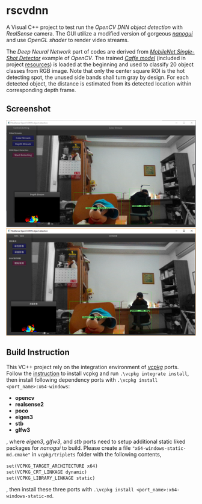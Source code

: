 # rscvdnn
A Visual C++ project to test run the *OpenCV DNN object detection* with *RealSense* camera. The GUI utilize a modified version of gorgeous [*nanogui*](https://github.com/wjakob/nanogui) and use *OpenGL shader* to render video streams.

The *Deep Neural Network* part of codes are derived from [*MobileNet Single-Shot Detector*](https://github.com/opencv/opencv/blob/master/samples/dnn/ssd_mobilenet_object_detection.cpp) example of *OpenCV*. The trained [*Caffe model*](https://github.com/chuanqi305/MobileNet-SSD) (included in project [resources](https://github.com/twMr7/rscvdnn/tree/master/resources)) is loaded at the beginning and used to classify 20 object classes from RGB image. Note that only the center square ROI is the hot detecting spot, the unused side bands shall turn gray by design. For each detected object, the distance is estimated from its detected location within corresponding depth frame.

## Screenshot
![screenshot_eng](./resources/screenshot_eng.png)
![screenshot_zh_TW](./resources/screenshot_cht.png)

## Build Instruction

This VC++ project rely on the integration environment of [*vcpkg*](https://github.com/Microsoft/vcpkg) ports. Follow the [instruction](https://github.com/Microsoft/vcpkg/blob/master/README.md) to install vcpkg and run `.\vcpkg integrate install`, then install following dependency ports with `.\vcpkg install <port_name>:x64-windows`:
 
- **opencv**
- **realsense2**
- **poco**
- **eigen3**
- **stb**
- **glfw3**

, where *eigen3*, *glfw3*, and *stb* ports need to setup additional static liked packages for *nanogui* to build. Please create a file `"x64-windows-static-md.cmake"` in `vcpkg/triplets` folder with the following contents,
```
set(VCPKG_TARGET_ARCHITECTURE x64)
set(VCPKG_CRT_LINKAGE dynamic)
set(VCPKG_LIBRARY_LINKAGE static)
``` 
, then install these three ports with `.\vcpkg install <port_name>:x64-windows-static-md`.